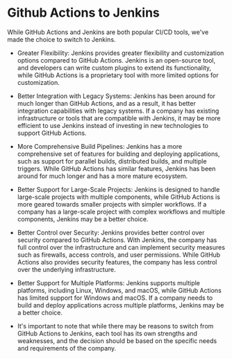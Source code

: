 # Github Actions to Jenkins

While GitHub Actions and Jenkins are both popular CI/CD tools, we've made the
choice to switch to Jenkins.

- Greater Flexibility: Jenkins provides greater flexibility and customization options compared to GitHub Actions. Jenkins is an open-source tool, and developers can write custom plugins to extend its functionality, while GitHub Actions is a proprietary tool with more limited options for customization.

- Better Integration with Legacy Systems: Jenkins has been around for much longer than GitHub Actions, and as a result, it has better integration capabilities with legacy systems. If a company has existing infrastructure or tools that are compatible with Jenkins, it may be more efficient to use Jenkins instead of investing in new technologies to support GitHub Actions.

- More Comprehensive Build Pipelines: Jenkins has a more comprehensive set of features for building and deploying applications, such as support for parallel builds, distributed builds, and multiple triggers. While GitHub Actions has similar features, Jenkins has been around for much longer and has a more mature ecosystem.

- Better Support for Large-Scale Projects: Jenkins is designed to handle large-scale projects with multiple components, while GitHub Actions is more geared towards smaller projects with simpler workflows. If a company has a large-scale project with complex workflows and multiple components, Jenkins may be a better choice.

- Better Control over Security: Jenkins provides better control over security compared to GitHub Actions. With Jenkins, the company has full control over the infrastructure and can implement security measures such as firewalls, access controls, and user permissions. While GitHub Actions also provides security features, the company has less control over the underlying infrastructure.

- Better Support for Multiple Platforms: Jenkins supports multiple platforms, including Linux, Windows, and macOS, while GitHub Actions has limited support for Windows and macOS. If a company needs to build and deploy applications across multiple platforms, Jenkins may be a better choice.

- It's important to note that while there may be reasons to switch from GitHub Actions to Jenkins, each tool has its own strengths and weaknesses, and the decision should be based on the specific needs and requirements of the company.
